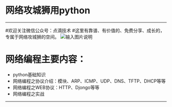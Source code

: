 # 网络攻城狮用python

---

#欢迎关注微信公众号：点滴技术
#这里有靠谱、有价值的、免费分享、成长的，专属于网络攻城狮的空间。
![输入图片说明](https://images.gitee.com/uploads/images/2019/0927/010914_19321d9f_2075901.jpeg "公众号.jpg")

# 网络编程主要内容：
- python基础知识
- 网络编程之协议介绍：模块、ARP、ICMP、UDP、DNS、TFTP、DHCP等等
- 网络编程之WEB协议：HTTP、Djongo等等
- 网络编程之实战

---